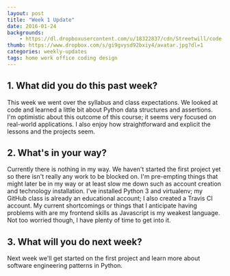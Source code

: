 ```yaml
---
layout: post
title: "Week 1 Update"
date: 2016-01-24
backgrounds:
    - https://dl.dropboxusercontent.com/u/18322837/cdn/Streetwill/code-screen.jpg
thumb: https://www.dropbox.com/s/gi9gvysd92bxiy4/avatar.jpg?dl=1
categories: weekly-updates
tags: home work office coding design
---
```


## 1. What did you do this past week?

This week we went over the syllabus and class expectations. We looked at code and learned a little bit about Python data structures and assertions. I'm optimistic about this outcome of this course; it seems very focused on real-world applications. I also enjoy how straightforward and explicit the lessons and the projects seem.

## 2. What's in your way?

Currently there is nothing in my way. We haven't started the first project yet so there isn't really any work to be blocked on. I'm pre-empting things that might later be in my way or at least slow me down such as account creation and technology installation. I've installed Python 3 and virtualenv; my GitHub class is already an educational account; I also created a Travis CI account. My current shortcomings or things that I anticipate having problems with are my frontend skills as Javascript is my weakest language. Not too worried though, I have plenty of time to get into it. 

## 3. What will you do next week?

Next week we'll get started on the first project and learn more about software engineering patterns in Python.
